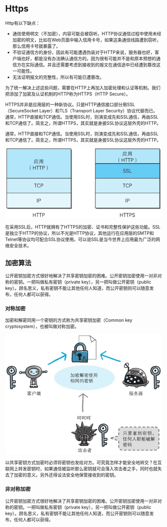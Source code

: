 # Https

Http有以下缺点：

* 通信使用明文（不加密），内容可能会被窃听。HTTP协议通信过程中使用未经加密的明文，比如在Web页面中输入信用卡号，如果这条通信线路遭到窃听，那么信用卡号就暴露了。
* 不验证通信方的身份，因此有可能遭遇伪装对于HTTP来说，服务器也好，客户端也好，都是没有办法确认通信方的。因为很有可能并不是和原本预想的通信方在实际通信。并且还需要考虑到接收到的报文在通信途中已经遭到篡改这一可能性。
* 无法证明报文的完整性，所以有可能已遭篡改。

为了统一解决上述这些问题，需要在HTTP上再加入加密处理和认证等机制。我们把添加了加密及认证机制的HTTP称为HTTPS（HTTP Secure）。

HTTPS并非是应用层的一种新协议。只是HTTP通信接口部分用SSL（SecureSocket Layer）和TLS（Transport Layer Security）协议代替而已。通常，HTTP直接和TCP通信。当使用SSL时，则演变成先和SSL通信，再由SSL和TCP通信了。简言之，所谓HTTPS，其实就是身披SSL协议这层外壳的HTTP。

通常，HTTP直接和TCP通信。当使用SSL时，则演变成先和SSL通信，再由SSL和TCP通信了。简言之，所谓HTTPS，其实就是身披SSL协议这层外壳的HTTP。

![](../assets/images/https-1.png)

在采用SSL后，HTTP就拥有了HTTPS的加密、证书和完整性保护这些功能。SSL是独立于HTTP的协议，所以不光是HTTP协议，其他运行在应用层的SMTP和Telnet等协议均可配合SSL协议使用。可以说SSL是当今世界上应用最为广泛的网络安全技术。

## 加密算法

公开密钥加密方式很好地解决了共享密钥加密的困难。公开密钥加密使用一对非对称的密钥。一把叫做私有密钥（private key），另一把叫做公开密钥（public key）。顾名思义，私有密钥不能让其他任何人知道，而公开密钥则可以随意发布，任何人都可以获得。


### 对称加密

加密和解密同用一个密钥的方式称为共享密钥加密（Common key cryptosystem），也被叫做对称加密。

![](../assets/images/https-2.png)


以共享密钥方式加密时必须将密钥也发给对方。可究竟怎样才能安全地转交？在互联网上转发密钥时，如果通信被监听那么密钥就可会落入攻击者之手，同时也就失去了加密的意义。另外还得设法安全地保管接收到的密钥。


### 非对称加密

公开密钥加密方式很好地解决了共享密钥加密的困难。公开密钥加密使用一对非对称的密钥。一把叫做私有密钥（private key），另一把叫做公开密钥（public key）。顾名思义，私有密钥不能让其他任何人知道，而公开密钥则可以随意发布，任何人都可以获得。